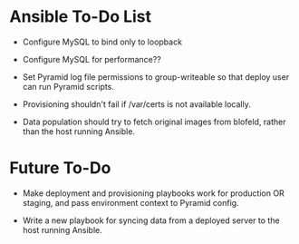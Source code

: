 Ansible To-Do List
==================

- Configure MySQL to bind only to loopback
- Configure MySQL for performance??

- Set Pyramid log file permissions to group-writeable so that deploy user can
  run Pyramid scripts.

- Provisioning shouldn't fail if /var/certs is not available locally.

- Data population should try to fetch original images from blofeld, rather than
  the host running Ansible.



Future To-Do
============

- Make deployment and provisioning playbooks work for production OR staging,
  and pass environment context to Pyramid config.

- Write a new playbook for syncing data from a deployed server to the host
  running Ansible.
